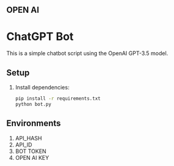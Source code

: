 ## OPEN AI
# ChatGPT Bot

This is a simple chatbot script using the OpenAI GPT-3.5 model.

## Setup

1. Install dependencies:
   ```bash
   pip install -r requirements.txt
   python bot.py
   
## Environments

1. API_HASH
2. API_ID
3. BOT TOKEN
4. OPEN AI KEY
